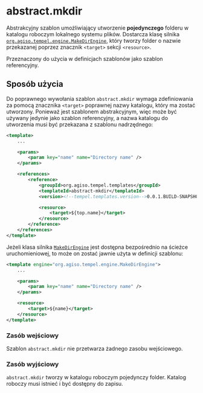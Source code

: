 # abstract.mkdir #

Abstrakcyjny szablon umożliwiający utworzenie **pojedynczego** folderu w
katalogu roboczym lokalnego systemu plików. Dostarcza klasę silnika
[`org.agiso.tempel.engine.MakeDirEngine`][MakeDirEngine], który tworzy folder
o nazwie przekazanej poprzez znacznik `<target>` sekcji `<resource>`.

Przeznaczony do użycia w definicjach szablonów jako szablon referencyjny.

## Sposób użycia ##

Do poprawnego wywołania szablon `abstract.mkdir` wymaga zdefiniowania za pomocą
znacznika `<target>` poprawnej nazwy katalogu, który ma zostać utworzony.
Ponieważ jest szablonem abstrakcyjnym, więc może być używany jedynie jako
szablon referencyjny, a nazwa katalogu do utworzenia musi być przekazana z
szablonu nadrzędnego:

```xml
<template>
	...

	<params>
		<param key="name" name="Directory name" />
	</params>

	<references>
		<reference>
			<groupId>org.agiso.tempel.templates</groupId>
			<templateId>abstract-mkdir</templateId>
			<version><!--tempel.templates.version-->0.0.1.BUILD-SNAPSHOT</version>

			<resource>
				<target>${top.name}</target>
			</resource>
		</reference>
	</references>
</template>
```

Jeżeli klasa silnika [`MakeDirEngine`][MakeDirEngine] jest dostępna bezpośrednio
na ścieżce uruchomieniowej, to może on zostać jawnie użyta w definicji szablonu:

```xml
<template engine="org.agiso.tempel.engine.MakeDirEngine">
	...

	<params>
		<param key="name" name="Directory name" />
	</params>

	<resource>
		<target>${name}</target>
	</resource>
</template>
```

### Zasób wejściowy ###

Szablon `abstract.mkdir` nie przetwarza żadnego zasobu wejściowego.

### Zasób wyjściowy ###

`abstract.mkdir` tworzy w katalogu roboczym pojedynczy folder. Katalog roboczy
musi istnieć i być dostępny do zapisu.


[MakeDirEngine]: src/main/java/org/agiso/tempel/engine/MakeDirEngine.java
